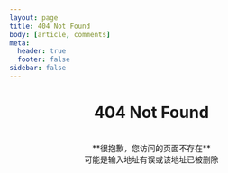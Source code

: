 ```yaml
---
layout: page
title: 404 Not Found
body: [article, comments]
meta:
  header: true
  footer: false
sidebar: false
---
```


# <center>**404 Not Found**</center>

<br>

<center>**很抱歉，您访问的页面不存在**</center>
<center>可能是输入地址有误或该地址已被删除</center>

<br>
<br>
